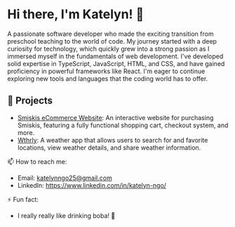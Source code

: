 
<!--
**Katelyn-Huong/Katelyn-Huong** is a ✨ _special_ ✨ repository because its `README.md` (this file) appears on your GitHub profile.

Here are some ideas to get you started:

- 🔭 I’m currently working on ...
- 🌱 I’m currently learning ...
- 👯 I’m looking to collaborate on ...
- 🤔 I’m looking for help with ...
- 💬 Ask me about ...
- 📫 How to reach me: ...
- 😄 Pronouns: ...
- ⚡ Fun fact: ...
- Portfolio: [Your Portfolio URL]
🌱 I’m currently learning:
- Advanced React techniques
- Context API and state management in React
- Tailwind CSS for responsive design
- Full-stack development with the PERN stack (PostgreSQL, Express, React, Node.js)
-->
# Hi there, I'm Katelyn! 👋
A passionate software developer who made the exciting transition from preschool teaching to the world of code. My journey started with a deep curiosity for technology, which quickly grew into a strong passion as I immersed myself in the fundamentals of web development. I've developed solid expertise in TypeScript, JavaScript, HTML, and CSS, and have gained proficiency in powerful frameworks like React. I'm eager to continue exploring new tools and languages that the coding world has to offer.

## 🚀 Projects
- [Smiskis eCommerce Website](http://ec2-3-141-112-172.us-east-2.compute.amazonaws.com/): An interactive website for purchasing Smiskis, featuring a fully functional shopping cart, checkout system, and more.
- [Wthrly](https://katelyn-huong.github.io/Wthrly/): A weather app that allows users to search for and favorite locations, view weather details, and share weather information.


📫 How to reach me:
- Email: katelynngo25@gmail.com
- LinkedIn: https://www.linkedin.com/in/katelyn-ngo/


⚡ Fun fact:
- I really really like drinking boba! 🧋

